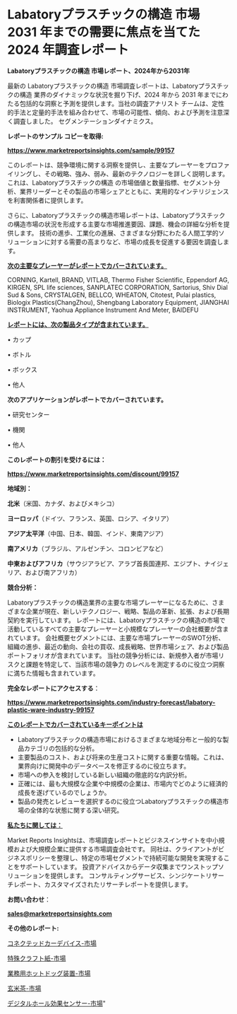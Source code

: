 # Labatoryプラスチックの構造 市場 2031 年までの需要に焦点を当てた 2024 年調査レポート

<strong>Labatoryプラスチックの構造 市場レポート、2024年から2031年</strong>

最新の Labatoryプラスチックの構造 市場調査レポートは、Labatoryプラスチックの構造 業界のダイナミックな状況を掘り下げ、2024 年から 2031 年までにわたる包括的な洞察と予測を提供します。当社の調査アナリスト チームは、定性的手法と定量的手法を組み合わせて、市場の可能性、傾向、および予測を注意深く調査しました。 セグメンテーションダイナミクス。



<strong>レポートのサンプル コピーを取得:</strong> <a href=https://www.marketreportsinsights.com/sample/99157>

<strong><u>https://www.marketreportsinsights.com/sample/99157</u></strong></a>

このレポートは、競争環境に関する洞察を提供し、主要なプレーヤーをプロファイリングし、その戦略、強み、弱み、最新のテクノロジーを詳しく説明します。 これは、Labatoryプラスチックの構造 の市場価値と数量指標、セグメント分析、業界リーダーとその製品の市場シェアとともに、実用的なインテリジェンスを利害関係者に提供します。

さらに、Labatoryプラスチックの構造市場レポートは、Labatoryプラスチックの構造市場の状況を形成する主要な市場推進要因、課題、機会の詳細な分析を提供します。 技術の進歩、工業化の進展、さまざまな分野にわたる人間工学的ソリューションに対する需要の高まりなど、市場の成長を促進する要因を調査します。



<strong><u>次の主要なプレーヤーがレポートでカバーされています。</u></strong>

CORNING, Kartell, BRAND, VITLAB, Thermo Fisher Scientific, Eppendorf AG, KIRGEN, SPL life sciences, SANPLATEC CORPORATION, Sartorius, Shiv Dial Sud & Sons, CRYSTALGEN, BELLCO, WHEATON, Citotest, Pulai plastics, Biologix Plastics(ChangZhou), Shengbang Laboratory Equipment, JIANGHAI INSTRUMENT, Yaohua Appliance Instrument And Meter, BAIDEFU



<strong><u><b>レポートには、次の製品タイプが含まれています。</b></u></strong>

• カップ

• ボトル

• ボックス

• 他人



<strong><b>次のアプリケーションがレポートでカバーされています。</b></strong>

• 研究センター

• 機関

• 他人



<strong><b>このレポートの割引を受けるには：</b></strong><a href=https://www.marketreportsinsights.com/discount/99157>

<strong><u>https://www.marketreportsinsights.com/discount/99157</u></strong></a>



<strong>地域別：</strong>



<strong>北米</strong>（米国、カナダ、およびメキシコ）



<strong>ヨーロッパ</strong>（ドイツ、フランス、英国、ロシア、イタリア）



<strong>アジア太平洋</strong>（中国、日本、韓国、インド、東南アジア）



<strong>南アメリカ</strong>（ブラジル、アルゼンチン、コロンビアなど）



<strong>中東およびアフリカ</strong>（サウジアラビア、アラブ首長国連邦、エジプト、ナイジェリア、および南アフリカ）



<strong>競合分析：</strong>

Labatoryプラスチックの構造業界の主要な市場プレーヤーになるために、さまざまな企業が現在、新しいテクノロジー、戦略、製品の革新、拡張、および長期契約を実行しています。 レポートには、Labatoryプラスチックの構造の市場で活動しているすべての主要なプレーヤーと小規模なプレーヤーの会社概要が含まれています。 会社概要セグメントには、主要な市場プレーヤーのSWOT分析、組織の進歩、最近の動向、会社の買収、成長戦略、世界市場シェア、および製品ポートフォリオが含まれています。 当社の競争分析には、新規参入者が市場リスクと課題を特定して、当該市場の競争力 のレベルを測定するのに役立つ洞察に満ちた情報も含まれています。



<strong>完全なレポートにアクセスする</strong>：

<a href=https://www.marketreportsinsights.com/industry-forecast/labatory-plastic-ware-industry-99157>

<strong><u>https://www.marketreportsinsights.com/industry-forecast/labatory-plastic-ware-industry-99157</u></strong></a>



<strong><u><b>このレポートでカバーされているキーポイントは</b></u></strong>
<ul>
  <li>Labatoryプラスチックの構造市場におけるさまざまな地域分布と一般的な製品カテゴリの包括的な分析。</li>
  <li>主要製品のコスト、および将来の生産コストに関する重要な情報。これは、業界向けに開発中のデータベースを修正するのに役立ちます。</li>
  <li>市場への参入を検討している新しい組織の徹底的な内訳分析。</li>
  <li>正確には、最も大規模な企業や中規模の企業は、市場内でどのように経済的成長を遂げているのでしょうか。</li>
  <li>製品の発売とレビューを選択するのに役立つLabatoryプラスチックの構造市場の全体的な状態に関する深い研究。</li>
</ul>


<strong><u><b>私たちに関しては：</b></u></strong>

Market Reports Insightsは、市場調査レポートとビジネスインサイトを中小規模および大規模企業に提供する市場調査会社です。 同社は、クライアントがビジネスポリシーを整理し、特定の市場セグメントで持続可能な開発を実現することをサポートしています。 投資アドバイスからデータ収集までワンストップソリューションを提供します。 コンサルティングサービス、シンジケートリサーチレポート、カスタマイズされたリサーチレポートを提供します。



<strong><b>お問い合わせ</b></strong>：

<a href=mailto:sales@marketreportsinsights.com>

<strong><u>sales@marketreportsinsights.com</u></strong></a>



<strong>その他のレポート:</strong>

<a href=https://www.linkedin.com/pulse/コネクテッドカーデバイス-市場-2023-総利益と主要ベンダー-2030-ic79f/>コネクテッドカーデバイス-市場</a>

<a href=https://www.linkedin.com/pulse/特殊クラフト紙-市場-2023-swot-分析と成長率-2030-consumer-connection-collective-360-ga8cf/>特殊クラフト紙-市場</a>

<a href=https://www.linkedin.com/pulse/業務用ホットドッグ装置-市場-2023-年のダイナミクスとビジネストレンド-vyl7f/>業務用ホットドッグ装置-市場</a>

<a href=https://www.linkedin.com/pulse/玄米茶-市場-2023-総合分析と事業成長戦略-2030-trendsetters-testimonials-360-anal-j8i3f/>玄米茶-市場</a>

<a href=https://www.linkedin.com/pulse/デジタルホール効果センサー-市場-2023-総合分析と事業成長戦略-2030-kdddf/>デジタルホール効果センサー-市場</a>"
